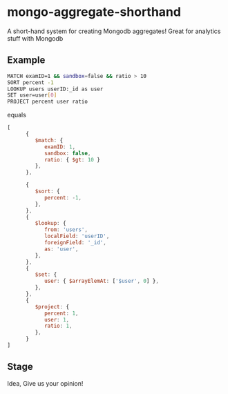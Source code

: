 # mongo-aggregate-shorthand
A short-hand system for creating Mongodb aggregates! Great for analytics stuff with Mongodb

## Example
```sh
MATCH examID=1 && sandbox=false && ratio > 10
SORT percent -1
LOOKUP users userID:_id as user
SET user=user[0]
PROJECT percent user ratio
```
equals 
```js
[
      {
         $match: {
            examID: 1,
            sandbox: false,
            ratio: { $gt: 10 }
         },
      },

      {
         $sort: {
            percent: -1,
         },
      },
      {
         $lookup: {
            from: 'users',
            localField: 'userID',
            foreignField: '_id',
            as: 'user',
         },
      },
      {
         $set: {
            user: { $arrayElemAt: ['$user', 0] },
         },
      },
      {
         $project: {
            percent: 1,
            user: 1,
            ratio: 1,
         },
      }
]
```

## Stage
Idea, Give us your opinion!

